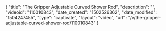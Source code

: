 {
    "title": "The Gripper Adjustable Curved Shower Rod",
    "description": "",
    "videoid": "110010843",
    "date_created": "1502526362",
    "date_modified": "1504247455",
    "type": "captivate",
    "layout": "video",
    "url": "\/v\/the-gripper-adjustable-curved-shower-rod\/110010843"
}